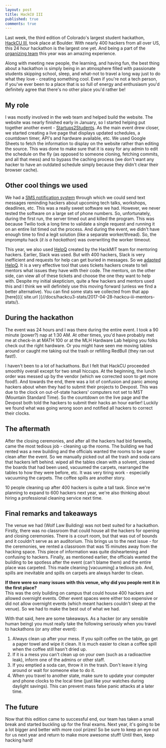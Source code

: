 ```yaml
---
layout: post
title: HackCU III
published: true
comments: true
---
```


Last week, the third edition of Colorado's largest student hackathon, [HackCU III](https://hackcu.org/), took place at Boulder. With nearly 400 hackers from all over US, this 24 hour hackathon is the largest one yet. And being a part of the [organizing team](https://hackcu.org/#team) this year was an amazing experience.

Along with meeting new people, the learning, and having fun, the best thing about a hackathon is simply being in an atmosphere filled with passionate students skipping school, sleep, and what-not to travel a long way just to do what they love - creating something cool. Even if you're not a tech person, if you've ever been to a place that is so full of energy and enthusiasm you'd definitely agree that there's no other place you'd rather be!

## My role

I was mostly involved in the web team and helped build the website. The website was nearly finished early in January, so I started helping put together another event - [Startups2Students](https://startups2students.hackcu.org/). As the main event drew closer, we started creating a live page that displays updated schedules, a countdown timer, API's and hardware available, etc. We used Google Sheets to fetch the information to display on the website rather than editing the source. This was done to make sure that it is easy for any admin to edit the schedule on the fly (as opposed to someone cloning, fetching commits, and all that mess) and to bypass the caching process (we don't want any hacker to have an outdated schedule simply because they didn't clear their browser cache).

## Other cool things we used

We had a [SMS notification system](https://github.com/HackCU/mercurysms) through which we could send text messages reminding hackers about upcoming tech talks, workshops, deadlines, etc. This was a really sweet software we had. However, we never tested the software on a large set of phone numbers. So, unfortunately, during the first run, the server timed out and killed the program. This was because Twilio took a long time to validate a single request and running it on an entire list timed out the process. And during the event, we didn't have enough time to find a legit solution (like a separate worker/thread). So, the impromptu hack (*it is a hackathon*) was overwriting the worker timeout.

This year, we also used [HelpQ](https://github.com/ehzhang/HELPq) created by the HackMIT team for mentoring hackers. Earlier, Slack was used. But with 400 hackers, Slack is very inefficient and requests for help can get buried in messages. So we [adapted HelpQ](https://mentors.hackcu.org/). It is a very effective tool that uses tickets hackers create to tell mentors what issues they have with their code. The mentors, on the other side, can view all of these tickets and choose the one they want to help with. Despite my initial skepticism, quite a few hackers and mentors used this and I think we will definitely use this moving forward (unless we find a better alternative). You can find some stats we collected from that app [here]({{ site.url }}//docs/hackcu3-stats/2017-04-28-hackcu-iii-mentors-stats/).

## During the hackathon

The event was 24 hours and I was there during the entire event. I took a 90 minute (power?) nap at 1:30 AM. At other times, you'd have probably met me at check-in at MATH 100 or at the MLH Hardware Lab helping you folks check out the right hardware. Or you might have seen me moving tables around or caught me taking out the trash or refilling RedBull (they ran out fast!).

I haven't been to a lot of hackathons. But I felt that HackCU proceeded smoothly overall except for two small hiccups. At the beginning, the lunch order was messed up by the vendor (which we corrected soon to get more food!). And towards the end, there was a lot of confusion and panic among hackers about when they had to submit their projects to Devpost. This was due to the clock on out-of-state hackers' computers not set to MST (Mountain Standard Time). So the countdown on the live page and the Devpost both told the hackers to submit their hacks an hour earlier! Luckily we found what was going wrong soon and notified all hackers to correct their clocks.

## The aftermath

After the closing ceremonies, and after all the hackers had bid farewells, came the most tedious job - cleaning up the rooms. The building we had rented was a new building and the officials wanted the rooms to be super clean after the event. So we manually picked out all the trash and soda cans that hackers left behind. wiped all the tables clean with a solvent, cleared the boards that had been used, vacuumed the carpets, rearranged the tables to how they were before, etc. It was very tiring work - especially vacuuming the carpets. The coffee spills are another story.

10 people cleaning up after 400 hackers is quite a tall task. Since we're planning to expand to 600 hackers next year, we're also thinking about hiring a professional cleaning service next time.

## Final remarks and takeaways

The venue we had (Wolf Law Building) was not best suited for a hackathon. Firstly, there was no classroom that could house all the hackers for opening and closing ceremonies. There is a court room, but that was out of bounds and it couldn't serve as an auditorium. This brings us to the next issue - for the ceremonies, we rented a classroom that was 15 minutes away from the hacking space. This piece of information was quite disheartening and confusing to hackers. Finally, as mentioned earlier, the officials wanted the building to be spotless after the event (can't blame them) and the entire place was carpeted. This made cleaning [vacuuming] a tedious job. And, spills are inevitable and spills on carpets are always harder to clean.

**If there were so many issues with this venue, why did you people rent it in the first place?**<br>
This was the only building on campus that could house 400 hackers and allowed overnight events. Other event spaces were either too expensive or did not allow overnight events (which meant hackers couldn't sleep at the venue). So we had to make the best out of what we had.

With that said, here are some takeaways. As a hacker (or any sensible human being) you must really take the following seriously when you travel to hackathons (or any other event):

1. Always clean up after your mess. If you spilt coffee on the table, go get a paper towel and wipe it clean. It is much easier to clean a coffee spill when the coffee still hasn't dried up.
2. If it is a mess you can't clean up on your own (such as a radioactive leak), inform one of the admins or other staff.
3. If you emptied a soda can, throw it in the trash. Don't leave it lying around or wait for someone else to do it.
4. When you travel to another state, make sure to update your computer and phone clocks to the local time (just like your watches during daylight savings). This can prevent mass false panic attacks at a later time.

## The future

Now that this edition came to successful end, our team has taken a small break and started buckling up for the final exams. Next year, it's going to be a lot bigger and better with  more cool prizes! So be sure to keep an eye out for us next year and return to make more awesome stuff! Until then, keep hacking hard!
